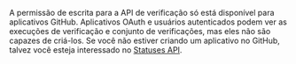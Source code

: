 A permissão de escrita para a API de verificação só está disponível para aplicativos GitHub. Aplicativos OAuth e usuários autenticados podem ver as execuções de verificação e conjunto de verificações, mas eles não são capazes de criá-los. Se você não estiver criando um aplicativo no GitHub, talvez você esteja interessado no [Statuses API](/rest/reference/commits#commit-statuses).
